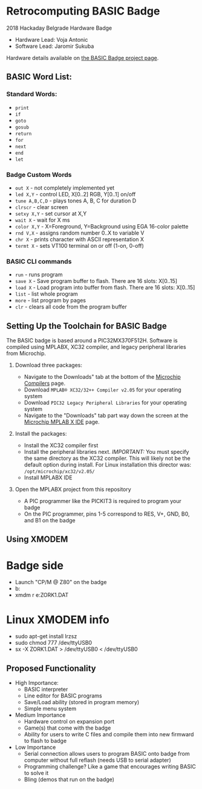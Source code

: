 # Retrocomputing BASIC Badge

2018 Hackaday Belgrade Hardware Badge

* Hardware Lead: Voja Antonic
* Software Lead: Jaromir Sukuba

Hardware details available on [the BASIC Badge project page](https://hackaday.io/project/80627-badge-for-hackaday-conference-2018-in-belgrade).

## BASIC Word List:

### Standard Words:
* `print`
* `if`
* `goto`
* `gosub`
* `return`
* `for`
* `next`
* `end`
* `let`

### Badge Custom Words

* `out X` - not completely implemented yet
* `led X,Y` - control LED, X[0..2] RGB, Y[0..1] on/off
* `tune A,B,C,D` - plays tones A, B, C for duration D
* `clrscr` - clear screen
* `setxy X,Y` - set cursor at X,Y
* `wait X` - wait for X ms
* `color X,Y` - X=Foreground, Y=Background using EGA 16-color palette
* `rnd V,X` - assigns random number 0..X to variable V
* `chr X` - prints character with ASCII representation X
* `termt X` - sets VT100 terminal on or off (1-on, 0-off)

### BASIC CLI commands

* `run` - runs program
* `save X` - Save program buffer to flash. There are 16 slots: X[0..15]
* `load X` - Load program into buffer from flash. There are 16 slots: X[0..15]
* `list` - list whole program
* `more` - list program by pages
* `clr` - clears all code from the program buffer

## Setting Up the Toolchain for BASIC Badge

The BASIC badge is based around a PIC32MX370F512H. Software is compiled using MPLABX, XC32 compiler, and legacy peripheral libraries from Microchip.

1. Download three packages:
    * Navigate to the Downloads" tab at the bottom of the [Microchip Compilers](http://www.microchip.com/mplab/compilers) page.
    * Download `MPLAB® XC32/32++ Compiler v2.05` for your operating system
    * Download `PIC32 Legacy Peripheral Libraries` for your operating system
    * Navigate to the "Downloads" tab part way down the screen at the [Microchip MPLAB X IDE](http://www.microchip.com/mplab/mplab-x-ide) page.

2. Install the packages:
    * Install the XC32 compiler first
    * Install the peripheral libraries next. *IMPORTANT:* You must specify the same directory as the XC32 compiler. This will likely not be the default option during install. For Linux installation this director was: `/opt/microchip/xc32/v2.05/`
    * Install MPLABX IDE

3. Open the MPLABX project from this repository
    * A PIC programmer like the PICKIT3 is required to program your badge
    * On the PIC programmer, pins 1-5 correspond to RES, V+, GND, B0, and B1 on the badge

## Using XMODEM

# Badge side

* Launch "CP/M @ Z80" on the badge
* b:
* xmdm r e:ZORK1.DAT

# Linux XMODEM info

* sudo apt-get install lrzsz
* sudo chmod 777 /dev/ttyUSB0
* sx -X ZORK1.DAT > /dev/ttyUSB0 < /dev/ttyUSB0

## Proposed Functionality

* High Importance:
  * BASIC interpreter
  * Line editor for BASIC programs
  * Save/Load ability (stored in program memory)
  * Simple menu system
* Medium Importance
  * Hardware control on expansion port
  * Game(s) that come with the badge
  * Ability for users to write C files and compile them into new firmward to flash to badge
* Low Importance
  * Serial connection allows users to program BASIC onto badge from computer without full reflash (needs USB to serial adapter)
  * Programming challenge? Like a game that encourages writing BASIC to solve it
  * Bling (demos that run on the badge)
